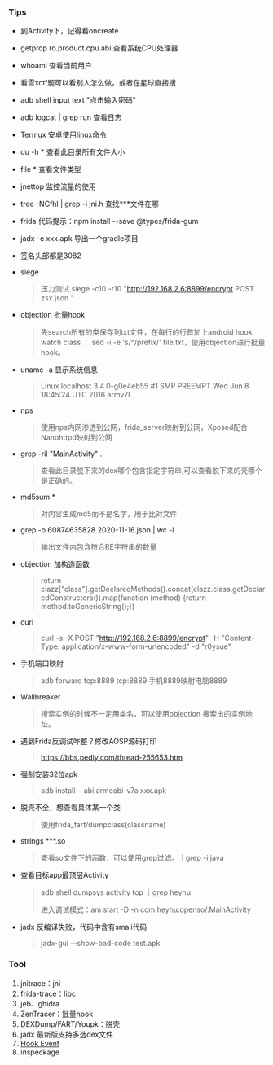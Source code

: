 ###  Tips

- 到Activity下，记得看oncreate

- getprop ro.product.cpu.abi 查看系统CPU处理器

- whoami 查看当前用户

- 看雪xctf题可以看别人怎么做，或者在星球直接搜

- adb shell input text  "点击输入密码"

- adb logcat | grep run  查看日志

- Termux  安卓使用linux命令

- du -h *  查看此目录所有文件大小

- file * 查看文件类型

- jnettop 监控流量的使用

- tree -NCfhl | grep -i jni.h 查找***文件在哪

- frida 代码提示：npm install --save @types/frida-gum

- jadx -e xxx.apk  导出一个gradle项目

- 签名头部都是3082

- siege
  
  > 压力测试  siege -c10 -r10 "http://192.168.2.6:8899/encrypt POST zsx.json " 
  
- objection 批量hook
  
  > 先search所有的类保存到txt文件，在每行的行首加上android hook watch class ： sed -i -e 's/^/prefix/' file.txt，使用objection进行批量hook。
  
- uname -a 显示系统信息
  
  > Linux localhost 3.4.0-g0e4eb55 #1 SMP PREEMPT Wed Jun 8 18:45:24 UTC 2016 armv7l
  
- nps  
  
  > 使用nps内网渗透到公网，frida_server映射到公网，Xposed配合Nanohttpd映射到公网  
  
- grep -ril "MainActivity" .  
  
  > 查看此目录脱下来的dex哪个包含指定字符串,可以查看脱下来的壳哪个是正确的。
  
- md5sum *
  
  > 对内容生成md5而不是名字，用于比对文件
  
- grep -o 60874635828   2020-11-16.json | wc -l
  
  > 输出文件内包含符合RE字符串的数量
  
- objection 加构造函数
  
  > return  clazz["class"].getDeclaredMethods().concat(clazz.class.getDeclaredConstructors()).map(function (method) {return method.toGenericString();})
  
- curl 
  
  > curl -s -X POST "http://192.168.2.6:8899/encrypt"  -H "Content-Type: application/x-www-form-urlencoded" -d "r0ysue"
  
- 手机端口映射
  
  > adb forward tcp:8889 tcp:8889 手机8889映射电脑8889
  
- Wallbreaker
  
  > 搜索实例的时候不一定用类名，可以使用objection 搜索出的实例地址。
  
- 遇到Frida反调试咋整？修改AOSP源码打印
  
  > https://bbs.pediy.com/thread-255653.htm
  
- 强制安装32位apk
  
  > adb install --abi armeabi-v7a  xxx.apk
  
- 脱壳不全，想查看具体某一个类
  
  > 使用frida_fart/dumpclass(classname)
  
- strings ***.so
  
  > 查看so文件下的函数，可以使用grep过滤。｜grep -i java
  
- 查看目标app最顶层Activity

  > adb shell dumpsys activity top ｜grep heyhu
  >
  > 进入调试模式：am start -D -n com.heyhu.openso/.MainActivity

- jadx 反编译失败，代码中含有smali代码
  > jadx-gui --show-bad-code test.apk


### Tool

1. jnitrace：jni  
2. frida-trace：libc
3. jeb、ghidra
4. ZenTracer：批量hook  
5. DEXDump/FART/Youpk：脱壳
6. jadx 最新版支持多选dex文件
7. [Hook Event](https://github.com/heyhu/frida-agent-example/blob/master/code/tools/hookEvent.js)
8. inspeckage
